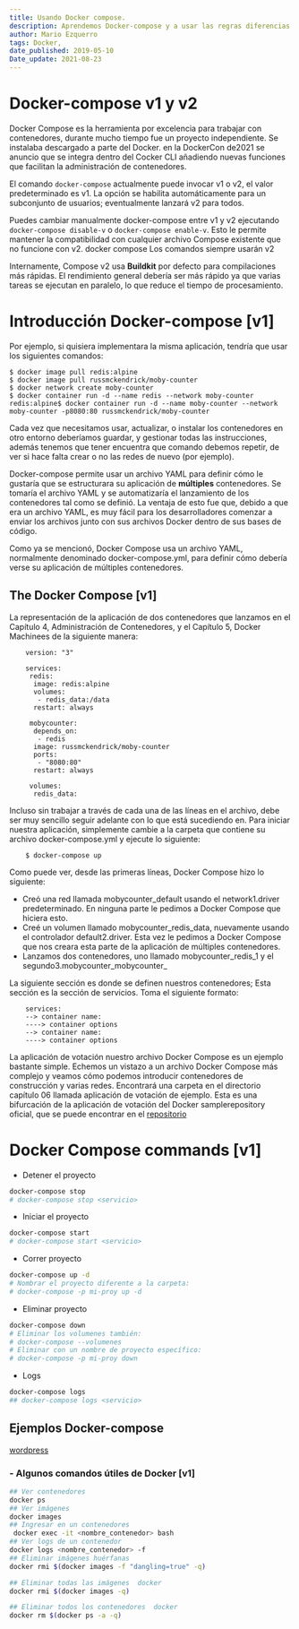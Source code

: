 ```yaml
---
title: Usando Docker compose.
description: Aprendemos Docker-compose y a usar las regras diferencias entre v1 y v2
author: Mario Ezquerro
tags: Docker, 
date_published: 2019-05-10
Date_update: 2021-08-23
---
```




# Docker-compose v1 y v2
Docker Compose es la herramienta por excelencia para trabajar con contenedores, durante mucho tiempo fue un proyecto independiente. Se instalaba descargado a parte del Docker. en la DockerCon de2021 se anuncio que se integra dentro  del Cocker CLI añadiendo nuevas funciones que facilitan la administración de contenedores.

El comando `docker-compose`  actualmente puede invocar v1 o v2, el valor predeterminado es v1. La opción se habilita automáticamente para un subconjunto de usuarios; eventualmente lanzará v2 para todos.

Puedes cambiar manualmente docker-compose entre v1 y v2 ejecutando `docker-compose disable-v` o `docker-compose enable-v`. Esto le permite mantener la compatibilidad con cualquier archivo Compose existente que no funcione con v2. docker compose Los comandos siempre usarán v2

Internamente, Compose v2 usa **Buildkit** por defecto para compilaciones más rápidas. El rendimiento general debería ser más rápido ya que varias tareas se ejecutan en paralelo, lo que reduce el tiempo de procesamiento.




# Introducción Docker-compose [v1]

Por ejemplo, si quisiera  implementara la misma aplicación, tendría que usar los siguientes comandos:

```
$ docker image pull redis:alpine
$ docker image pull russmckendrick/moby-counter
$ docker network create moby-counter
$ docker container run -d --name redis --network moby-counter redis:alpine$ docker container run -d --name moby-counter --network moby-counter -p8080:80 russmckendrick/moby-counter
```

Cada vez que necesitamos usar, actualizar, o instalar los contenedores en otro entorno deberíamos guardar, y gestionar todas las instrucciones, además tenemos que tener encuentra que comando debemos repetir, de ver si hace falta crear o no las redes de nuevo (por ejemplo).

Docker-compose  permite usar un archivo YAML para definir cómo le gustaría que se estructurara su aplicación de **múltiples** contenedores. Se tomaría el archivo YAML y se automatizaría el lanzamiento de los contenedores tal como se definió. La ventaja de esto fue que, debido a que era un archivo YAML, es muy fácil para los desarrolladores comenzar a enviar los archivos junto con sus archivos Docker dentro de sus bases de código.

Como ya se mencionó, Docker Compose usa un archivo YAML, normalmente denominado docker-compose.yml, para definir cómo debería verse su aplicación de múltiples contenedores.

## The Docker Compose  [v1]

La representación de la aplicación de dos contenedores que lanzamos en el Capítulo 4, Administración de Contenedores, y el Capítulo 5, Docker Machinees de la siguiente manera:

```
    version: "3"

    services: 
     redis:
      image: redis:alpine 
      volumes:
       - redis_data:/data
      restart: always

     mobycounter:
      depends_on:
       - redis
      image: russmckendrick/moby-counter
      ports:
       - "8080:80"
      restart: always
    
     volumes:
      redis_data:
```

Incluso sin trabajar a través de cada una de las líneas en el archivo, debe ser muy sencillo seguir adelante con lo que está sucediendo en. Para iniciar nuestra aplicación, simplemente cambie a la carpeta que contiene su archivo docker-compose.yml y ejecute lo siguiente: 

```
    $ docker-compose up
```

Como puede ver, desde las primeras líneas, Docker Compose hizo lo siguiente: 
- Creó una red llamada mobycounter_default usando el network1.driver predeterminado. En ninguna parte le pedimos a Docker Compose que hiciera esto.
- Creé un volumen llamado mobycounter_redis_data, nuevamente usando el controlador default2.driver. Esta vez le pedimos a Docker Compose que nos creara esta parte de la aplicación de múltiples contenedores.
- Lanzamos dos contenedores, uno llamado mobycounter_redis_1 y el segundo3.mobycounter_mobycounter_

La siguiente sección es donde se definen nuestros contenedores; Esta sección es la sección de servicios. Toma el siguiente formato:
```
    services:
    --> container name:
    ----> container options
    --> container name:
    ----> container options
```

La aplicación de votación nuestro archivo Docker Compose es un ejemplo bastante simple. Echemos un vistazo a un archivo Docker Compose más complejo y veamos cómo podemos introducir contenedores de construcción y varias redes. Encontrará una carpeta en el directorio capítulo 06 llamada aplicación de votación de ejemplo. Esta es una bifurcación de la aplicación de votación del Docker samplerepository oficial, que se puede encontrar en el [repositorio](https://github.com/dockersamples/)





# Docker Compose commands  [v1]

- Detener el proyecto
```bash
docker-compose stop
# docker-compose stop <servicio>
```
- Iniciar el proyecto
``` bash
docker-compose start
# docker-compose start <servicio>
```

- Correr proyecto
``` bash
docker-compose up -d
# Nombrar el proyecto diferente a la carpeta:
# docker-compose -p mi-proy up -d
```
- Eliminar proyecto
``` bash
docker-compose down
# Eliminar los volumenes también:
# docker-compose --volumenes
# Eliminar con un nombre de proyecto específico:
# docker-compose -p mi-proy down
```
- Logs
``` bash
docker-compose logs
## docker-compose logs <servicio>
```
## Ejemplos Docker-compose

[wordpress](https://docs.docker.com/compose/wordpress/)



### - Algunos comandos útiles de Docker  [v1]
``` bash
## Ver contenedores
docker ps
## Ver imágenes
docker images
## Ingresar en un contenedores
 docker exec -it <nombre_contenedor> bash
## Ver logs de un contenedor
docker logs <nombre_contenedor> -f
## Eliminar imágenes huérfanas
docker rmi $(docker images -f "dangling=true" -q)

## Eliminar todas las imágenes  docker
docker rmi $(docker images -q)

## Eliminar todos los contenedores  docker
docker rm $(docker ps -a -q)
```
